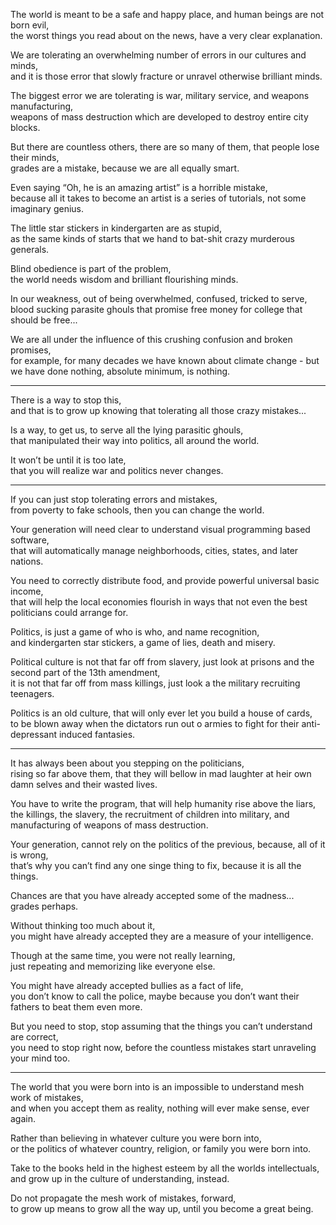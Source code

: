 The world is meant to be a safe and happy place, and human beings are not born evil,\
the worst things you read about on the news, have a very clear explanation.

We are tolerating an overwhelming number of errors in our cultures and minds,\
and it is those error that slowly fracture or unravel otherwise brilliant minds.

The biggest error we are tolerating is war, military service, and weapons manufacturing,\
weapons of mass destruction which are developed to destroy entire city blocks.

But there are countless others, there are so many of them, that people lose their minds,\
grades are a mistake, because we are all equally smart.

Even saying “Oh, he is an amazing artist” is a horrible mistake,\
because all it takes to become an artist is a series of tutorials, not some imaginary genius.

The little star stickers in kindergarten are as stupid,\
as the same kinds of starts that we hand to bat-shit crazy murderous generals.

Blind obedience is part of the problem,\
the world needs wisdom and brilliant flourishing minds.

In our weakness, out of being overwhelmed, confused, tricked to serve,\
blood sucking parasite ghouls that promise free money for college that should be free...

We are all under the influence of this crushing confusion and broken promises,\
for example, for many decades we have known about climate change - but we have done nothing, absolute minimum, is nothing.

---

There is a way to stop this,\
and that is to grow up knowing that tolerating all those crazy mistakes...

Is a way, to get us, to serve all the lying parasitic ghouls,\
that manipulated their way into politics, all around the world.

It won’t be until it is too late,\
that you will realize war and politics never changes.

---

If you can just stop tolerating errors and mistakes,\
from poverty to fake schools, then you can change the world.

Your generation will need clear to understand visual programming based software,\
that will automatically manage neighborhoods, cities, states, and later nations.

You need to correctly distribute food, and provide powerful universal basic income,\
that will help the local economies flourish in ways that not even the best politicians could arrange for.

Politics, is just a game of who is who, and name recognition,\
and kindergarten star stickers, a game of lies, death and misery.

Political culture is not that far off from slavery, just look at prisons and the second part of the 13th amendment,\
it is not that far off from mass killings, just look a the military recruiting teenagers.

Politics is an old culture, that will only ever let you build a house of cards,\
to be blown away when the dictators run out o armies to fight for their anti-depressant induced fantasies.

---

It has always been about you stepping on the politicians,\
rising so far above them, that they will bellow in mad laughter at heir own damn selves and their wasted lives.

You have to write the program, that will help humanity rise above the liars,\
the killings, the slavery, the recruitment of children into military, and manufacturing of weapons of mass destruction.

Your generation, cannot rely on the politics of the previous, because, all of it is wrong,\
that’s why you can’t find any one singe thing to fix, because it is all the things.

Chances are that you have already accepted some of the madness...\
grades perhaps.

Without thinking too much about it,\
you might have already accepted they are a measure of your intelligence.

Though at the same time, you were not really learning,\
just repeating and memorizing like everyone else.

You might have already accepted bullies as a fact of life,\
you don’t know to call the police, maybe because you don’t want their fathers to beat them even more.

But you need to stop, stop assuming that the things you can’t understand are correct,\
you need to stop right now, before the countless mistakes start unraveling your mind too.

---

The world that you were born into is an impossible to understand mesh work of mistakes,\
and when you accept them as reality, nothing will ever make sense, ever again.

Rather than believing in whatever culture you were born into,\
or the politics of whatever country, religion, or family you were born into.

Take to the books held in the highest esteem by all the worlds intellectuals,\
and grow up in the culture of understanding, instead.

Do not propagate the mesh work of mistakes, forward,\
to grow up means to grow all the way up, until you become a great being.
